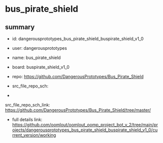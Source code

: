 # bus_pirate_shield
 
## summary 
* id: dangerousprototypes_bus_pirate_shield_buspirate_shield_v1_0
* user: dangerousprototypes
* name: bus_pirate_shield
* board: buspirate_shield_v1_0
* repo: https://github.com/DangerousPrototypes/Bus_Pirate_Shield



* src_file_repo_sch: 
*
 src_file_repo_sch_link: https://github.com/DangerousPrototypes/Bus_Pirate_Shield/tree/master/
* full details link: https://github.com/oomlout/oomlout_oomp_project_bot_v_2/tree/main/projects/dangerousprototypes_bus_pirate_shield_buspirate_shield_v1_0/current_version/working  







